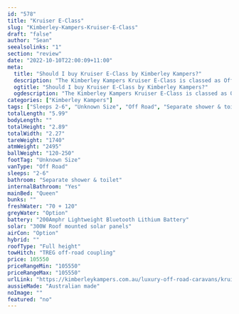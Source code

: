 ```yaml
---
id: "578"
title: "Kruiser E-Class"
slug: "Kimberley-Kampers-Kruiser-E-Class"
draft: "false"
author: "Sean"
seealsolinks: "1"
section: "review"
date: "2022-10-10T22:00:09+11:00"
meta:
  title: "Should I buy Kruiser E-Class by Kimberley Kampers?"
  description: "The Kimberley Kampers Kruiser E-Class is classed as Off Road, and sleeps 2-6 people. It is Australian made and comes in at Unknown Size. It generally has Separate shower & toilet."
  ogtitle: "Should I buy Kruiser E-Class by Kimberley Kampers?"
  ogdescription: "The Kimberley Kampers Kruiser E-Class is classed as Off Road, and sleeps 2-6 people. It is Australian made and comes in at Unknown Size. It generally has Separate shower & toilet."
categories: ["Kimberley Kampers"]
tags: ["Sleeps 2-6", "Unknown Size", "Off Road", "Separate shower & toilet", "Full height", "Over 100k", "Australian made"]
totalLength: "5.99"
bodyLength: ""
totalHeight: "2.89"
totalWidth: "2.27"
tareWeight: "1740"
atmWeight: "2495"
ballWeight: "120-250"
footTag: "Unknown Size"
vanType: "Off Road"
sleeps: "2-6"
bathroom: "Separate shower & toilet"
internalBathroom: "Yes"
mainBed: "Queen"
bunks: ""
freshWater: "70 + 120"
greyWater: "Option"
battery: "200Amphr Lightweight Bluetooth Lithium Battery"
solar: "300W Roof mounted solar panels"
airCon: "Option"
hybrid: ""
roofType: "Full height"
towHitch: "TREG off-road coupling"
price: 105550
priceRangeMin: "105550"
priceRangeMax: "105550"
urlLink: "https://kimberleykampers.com.au/luxury-off-road-caravans/kruiser-e-class/"
aussieMade: "Australian made"
noImage: ""
featured: "no"
---
```

